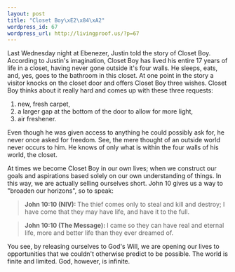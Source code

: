 ```yaml
--- 
layout: post
title: "Closet Boy\xE2\x84\xA2"
wordpress_id: 67
wordpress_url: http://livingproof.us/?p=67
---
```

Last Wednesday night at Ebenezer, Justin told the story of Closet Boy. According to Justin's imagination, Closet Boy has lived his entire 17 years of life in a closet, having never gone outside it's four walls. He sleeps, eats, and, yes, goes to the bathroom in this closet. At one point in the story a visitor knocks on the closet door and offers Closet Boy three wishes. Closet Boy thinks about it really hard and comes up with these three requests:
<ol>
	<li>new, fresh carpet,</li>
	<li>a larger gap at the bottom of the door to allow for more light,</li>
	<li>air freshener.</li>
</ol>
Even though he was given access to anything he could possibly ask for, he never once asked for freedom. See, the mere thought of an outside world never occurs to him. He knows of only what is within the four walls of his world, the closet.

At times we become Closet Boy in our own lives; when we construct our goals and aspirations based solely on our own understanding of things. In this way, we are actually selling ourselves short. John 10 gives us a way to "broaden our horizons", so to speak:
<blockquote><strong>John 10:10 (NIV): </strong>The thief comes only to steal and kill and destroy; I have come that they may have life, and have it to the full.</blockquote>
<blockquote><strong>John 10:10 (The Message): </strong>I came so they can have real and eternal life, more and better life than they ever dreamed of.</blockquote>
You see, by releasing ourselves to God's Will, we are opening our lives to opportunities that we couldn't otherwise predict to be possible. The world is finite and limited. God, however, is infinite.

<!--more-->

<object classid="clsid:d27cdb6e-ae6d-11cf-96b8-444553540000" width="425" height="350" codebase="http://download.macromedia.com/pub/shockwave/cabs/flash/swflash.cab#version=6,0,40,0"><param name="src" value="http://www.youtube.com/v/MiwN_4noPLI" /><param name="align" value="top" /><embed type="application/x-shockwave-flash" width="425" height="350" src="http://www.youtube.com/v/MiwN_4noPLI" align="top"></embed></object>
